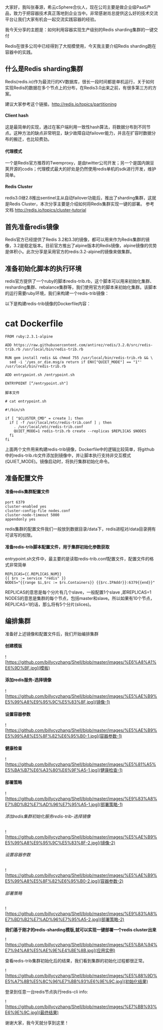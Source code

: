 大家好，我叫张春源，希云cSphere合伙人，现在公司主要是做企业级PaaS产品，致力于把容器技术真正落地到企业当中。非常感谢肖总提供这么好的技术交流平台让我们大家有机会一起交流实践容器的经验。

我今天分享的主题是：如何利用容器实现生产级别的Redis sharding集群的一键交付

Redis在很多公司中已经得到了大规模使用，今天我主要介绍Redis sharding跑在容器中的实践。

## 什么是Redis sharding集群
Redis(redis.io)作为最流行的KV数据库，很长一段时间都是单机运行，关于如何实现Redis的数据在多个节点上的分布，在Redis3.0出来之前，有很多第三方的方案。

建议大家参考这个链接。http://redis.io/topics/partitioning

#### Client hash
这是最简单的实现，通过在客户端利用一致性hash算法，将数据分布到不同节点。这种方法的缺点非常明显，缺少故障自动failover能力，并且在扩容时数据分布的搬迁，也比较费劲。

#### 代理模式
一个是Redis官方推荐的Twemproxy，是由twitter公司开发；另一个是国内豌豆荚开源的codis；代理模式最大的好处是仍然使用redis单机的sdk进行开发，维护简单。

#### Redis Cluster
redis3.0继2.8推出sentinel主从自动failover功能后，推出了sharding集群，这就是Redis Cluster，本次分享主要是介绍如何将Redis集群实现一键的部署。
参考文档 http://redis.io/topics/cluster-tutorial

## 首先准备redis镜像
Redis官方已经提供了Redis 3.2和3.3的镜像，都可以用来作为Redis集群的镜像，3.2是稳定版本。目前官方推出了alpine版本的Redis镜像，alpine镜像的优势是体积小。此次分享是采用官方的redis:3.2-alpine的镜像来做集群。

## 准备初始化脚本的执行环境
redis官方提供了一个ruby的脚本redis-trib.rb，这个脚本可以用来初始化集群、resharding集群、rebalance集群等，我们使用官方的脚本来初始化集群。该脚本的运行需要ruby环境，我们来构建一个redis-trib镜像：

以下是构建redis-trib镜像的Dockerfile内容：

# cat Dockerfile

```
FROM ruby:2.3.1-alpine

ADD https://raw.githubusercontent.com/antirez/redis/3.2.0/src/redis-trib.rb /usr/local/bin/redis-trib.rb

RUN gem install redis && chmod 755 /usr/local/bin/redis-trib.rb && \
  sed -i '/yes_or_die.msg/a return if ENV["QUIET_MODE"] == "1"' /usr/local/bin/redis-trib.rb

ADD entrypoint.sh /entrypoint.sh

ENTRYPOINT [“/entrypoint.sh"]

脚本文件

# cat entrypoint.sh

#!/bin/sh

if [ "$CLUSTER_CMD" = create ]; then
  if [ -f /usr/local/etc/redis-trib.conf ] ; then
    . /usr/local/etc/redis-trib.conf
    QUIET_MODE=1 redis-trib.rb create --replicas $REPLICAS $NODES
  fi
fi
```

上面两个文件用来构建redis-trib镜像，Dockerfile中的逻辑比较简单，将github中的redis-trib.rb文件添加到镜像中，并让脚本执行支持非交互模式(QUIET_MODE)。镜像启动时，将执行集群初始化命令。

## 准备配置文件

#### 准备redis集群配置文件

```
port 6379
cluster-enabled yes
cluster-config-file nodes.conf
cluster-node-timeout 5000
appendonly yes
```

redis集群的配置文件我们一般放到数据目录/data下，redis进程对/data目录拥有可读写的权限。

#### 准备redis-trib脚本配置文件，用于集群初始化参数获取

entrypoint.sh文件中，最主要的是读取redis-trib.conf配置文件，配置文件的格式非常简单

```
REPLICAS={{.REPLICAS_NUM}}
{{ $rs := service "redis" }}
NODES="{{range $i,$rc := $rs.Containers}} {{$rc.IPAddr}}:6379{{end}}"
```

REPLICAS的意思是每个分片有几个slave，一般配置1个slave ,即REPLICAS=1
NODES的意思是集群的每个节点，包括master和slave。所以如果有10个节点，REPLICAS=1的话，那么将有5个分片(slices)。

## 编排集群
准备好上述镜像和配置文件后，我们开始编排集群

#### 创建模版

![https://github.com/billycyzhang/Shell/blob/master/images/%E6%A8%A1%E6%9D%BF.jpg](模板)

#### 添加redis服务-选择镜像

![https://github.com/billycyzhang/Shell/blob/master/images/%E5%AE%B9%E5%99%A8%E9%95%9C%E5%83%8F.jpg](镜像-1)

#### 设置容器参数

![https://github.com/billycyzhang/Shell/blob/master/images/%E5%AE%B9%E5%99%A8%E5%8F%82%E6%95%B0-1.jpg](容器参数-1)

#### 健康检查

![https://github.com/billycyzhang/Shell/blob/master/images/%E5%81%A5%E5%BA%B7%E6%A3%80%E6%9F%A5-1.jpg](健康检查-1)

#### 部署策略

![https://github.com/billycyzhang/Shell/blob/master/images/%E9%83%A8%E7%BD%B2%E7%AD%96%E7%95%A5-1.jpg](部署策略-1)

###### 添加redis集群初始化服务redis-trib-选择镜像

![https://github.com/billycyzhang/Shell/blob/master/images/%E5%AE%B9%E5%99%A8%E9%95%9C%E5%83%8F-2.jpg](镜像-2)

###### 设置容器参数

![https://github.com/billycyzhang/Shell/blob/master/images/%E5%AE%B9%E5%99%A8%E5%8F%82%E6%95%B0-2.jpg](容器参数-2)

###### 部署策略

![https://github.com/billycyzhang/Shell/blob/master/images/%E9%83%A8%E7%BD%B2%E7%AD%96%E7%95%A5-2.jpg](部署策略-2)

**我们基于刚才的redis-sharding模版,就可以实现一键部署一个redis cluster出来**

![https://github.com/billycyzhang/Shell/blob/master/images/%E5%BA%94%E7%94%A8%E5%AE%9E%E4%BE%8B.jpg](应用实例)

查看redis-trib集群初始化后的结果，我们看到集群的初始化过程都很正常。

![https://github.com/billycyzhang/Shell/blob/master/images/%E5%88%9D%E5%A7%8B%E5%8C%96%E7%BB%93%E6%9E%9C.jpg](初始化结果)

登录到任意一台redis节点执行redis-cli info:

![https://github.com/billycyzhang/Shell/blob/master/images/%E7%BB%93%E6%9E%9C.jpg](最终结果)

谢谢大家，我今天就分享到这里！